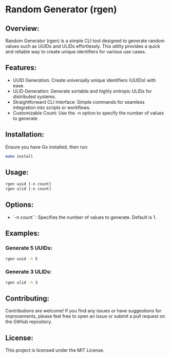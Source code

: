 # Random Generator (rgen)

## Overview:
Random Generator (rgen) is a simple CLI tool designed to generate random values such as UUIDs and ULIDs effortlessly. This utility provides a quick and reliable way to create unique identifiers for various use cases.

## Features:
* UUID Generation: Create universally unique identifiers (UUIDs) with ease.
* ULID Generation: Generate sortable and highly entropic ULIDs for distributed systems.
* Straightforward CLI Interface: Simple commands for seamless integration into scripts or workflows.
* Customizable Count: Use the -n option to specify the number of values to generate.

## Installation:
Ensure you have Go installed, then run:

```sh
make install
```

## Usage:
```sh
rgen uuid [-n count]
rgen ulid [-n count]
```

## Options:
* `-n count``: Specifies the number of values to generate. Default is 1.

## Examples:

### Generate 5 UUIDs:
```sh
rgen uuid -n 5
```

### Generate 3 ULIDs:
```sh
rgen ulid -n 3
```

## Contributing:
Contributions are welcome! If you find any issues or have suggestions for improvements, please feel free to open an issue or submit a pull request on the GitHub repository.

## License:
This project is licensed under the MIT License.